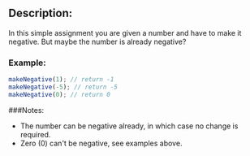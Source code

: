 ## Description:

In this simple assignment you are given a number and have to make it negative. But maybe the number is already negative?

### Example:

```javascript
makeNegative(1); // return -1
makeNegative(-5); // return -5
makeNegative(0); // return 0
```

###Notes:

- The number can be negative already, in which case no change is required.
- Zero (0) can't be negative, see examples above.